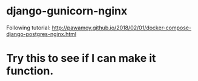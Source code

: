 # django-gunicorn-nginx
Following tutorial: http://pawamoy.github.io/2018/02/01/docker-compose-django-postgres-nginx.html


# Try this to see if I can make it function.
